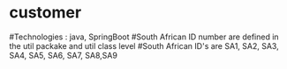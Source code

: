 # customer

#Technologies : java, SpringBoot
#South African ID number are defined in the util packake and util class level
#South African ID's are SA1, SA2, SA3, SA4, SA5, SA6, SA7, SA8,SA9